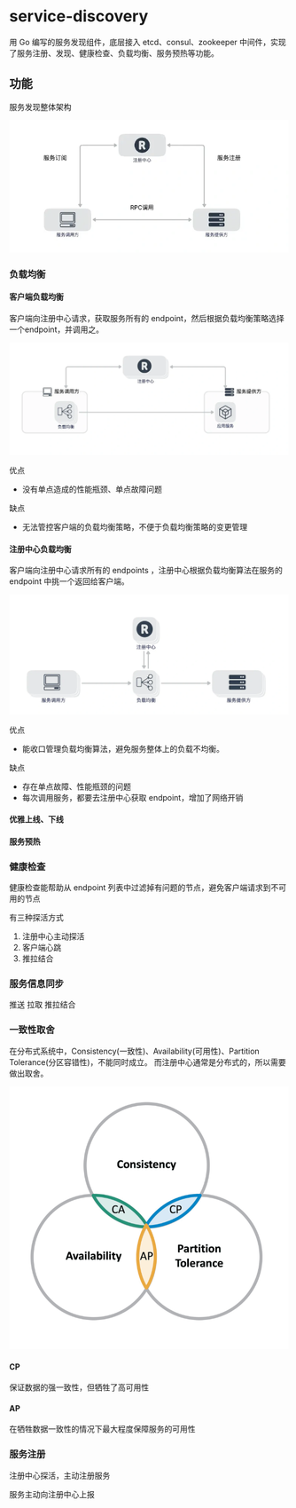 # service-discovery

用 Go 编写的服务发现组件，底层接入 etcd、consul、zookeeper 中间件，实现了服务注册、发现、健康检查、负载均衡、服务预热等功能。

## 功能
服务发现整体架构

![img_1.png](docs/images/img_1.png)


### 负载均衡
#### 客户端负载均衡
客户端向注册中心请求，获取服务所有的 endpoint，然后根据负载均衡策略选择一个endpoint，并调用之。

![img_2.png](docs/images/img_2.png)

优点
- 没有单点造成的性能瓶颈、单点故障问题

缺点
- 无法管控客户端的负载均衡策略，不便于负载均衡策略的变更管理

#### 注册中心负载均衡
客户端向注册中心请求所有的 endpoints ，注册中心根据负载均衡算法在服务的 endpoint 中挑一个返回给客户端。

![img_4.png](docs/images/img_4.png)

优点
- 能收口管理负载均衡算法，避免服务整体上的负载不均衡。

缺点
- 存在单点故障、性能瓶颈的问题
- 每次调用服务，都要去注册中心获取 endpoint，增加了网络开销

#### 优雅上线、下线

#### 服务预热

### 健康检查
健康检查能帮助从 endpoint 列表中过滤掉有问题的节点，避免客户端请求到不可用的节点

有三种探活方式
1. 注册中心主动探活
2. 客户端心跳
3. 推拉结合



### 服务信息同步
推送
拉取
推拉结合

### 一致性取舍
在分布式系统中，Consistency(一致性)、Availability(可用性)、Partition Tolerance(分区容错性)，不能同时成立。
而注册中心通常是分布式的，所以需要做出取舍。

![img_3.png](docs/images/img_3.png)

#### CP
保证数据的强一致性，但牺牲了高可用性

#### AP
在牺牲数据一致性的情况下最大程度保障服务的可用性




### 服务注册
注册中心探活，主动注册服务

服务主动向注册中心上报



